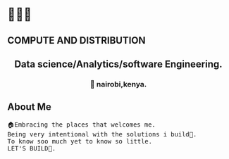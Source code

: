 # 🙋🏿‍♂️
## COMPUTE AND DISTRIBUTION
<p>
<h2 align="center">Data science/Analytics/software Engineering.</h3>
<h3 align="center">📍 nairobi,kenya.</h4>
</p>

## About Me
<pre>🏠Embracing the places that welcomes me.
Being very intentional with the solutions i build🤖.
To know soo much yet to know so little.
LET'S BUILD🚀.
</pre>

